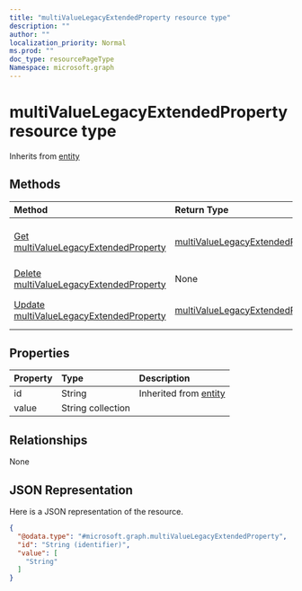 ```yaml
---
title: "multiValueLegacyExtendedProperty resource type"
description: ""
author: ""
localization_priority: Normal
ms.prod: ""
doc_type: resourcePageType
Namespace: microsoft.graph
---
```



# multiValueLegacyExtendedProperty resource type




Inherits from [entity](../resources/entity.md)

## Methods
|Method|Return Type|Description|
|:---|:---|:---|
|[Get multiValueLegacyExtendedProperty](../api/multivaluelegacyextendedproperty-get.md)|[multiValueLegacyExtendedProperty](../resources/multiValueLegacyExtendedProperty.md)|Read properties and relationships of the [multiValueLegacyExtendedProperty](../resources/multivaluelegacyextendedproperty.md) object.|
|[Delete multiValueLegacyExtendedProperty](../api/multivaluelegacyextendedproperty-delete.md)|None|Deletes a [multiValueLegacyExtendedProperty](../resources/multivaluelegacyextendedproperty.md).|
|[Update multiValueLegacyExtendedProperty](../api/multivaluelegacyextendedproperty-update.md)|[multiValueLegacyExtendedProperty](../resources/multiValueLegacyExtendedProperty.md)|Update the properties of a [multiValueLegacyExtendedProperty](../resources/multivaluelegacyextendedproperty.md) object.|

## Properties
|Property|Type|Description|
|:---|:---|:---|
|id|String| Inherited from [entity](../resources/entity.md)|
|value|String collection||

## Relationships
None

## JSON Representation
Here is a JSON representation of the resource.
<!-- {
  "blockType": "resource",
  "keyProperty": "id",
  "@odata.type": "microsoft.graph.multiValueLegacyExtendedProperty",
  "baseType": "microsoft.graph.entity",
  "openType": false
}
-->
``` json
{
  "@odata.type": "#microsoft.graph.multiValueLegacyExtendedProperty",
  "id": "String (identifier)",
  "value": [
    "String"
  ]
}
```

